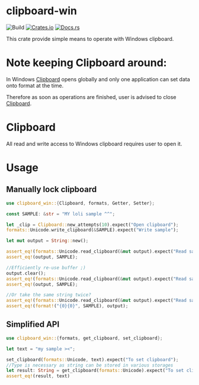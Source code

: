 clipboard-win
====================

![Build](https://github.com/DoumanAsh/clipboard-win/workflows/Rust/badge.svg)
[![Crates.io](https://img.shields.io/crates/v/clipboard-win.svg)](https://crates.io/crates/clipboard-win)
[![Docs.rs](https://docs.rs/clipboard-win/badge.svg)](https://docs.rs/clipboard-win/*/x86_64-pc-windows-msvc/clipboard_win/)

This crate provide simple means to operate with Windows clipboard.

# Note keeping Clipboard around:

In Windows [Clipboard](struct.Clipboard.html) opens globally and only one application can set data onto format at the time.

Therefore as soon as operations are finished, user is advised to close [Clipboard](struct.Clipboard.html).

# Clipboard

All read and write access to Windows clipboard requires user to open it.

# Usage

## Manually lock clipboard

```rust
use clipboard_win::{Clipboard, formats, Getter, Setter};

const SAMPLE: &str = "MY loli sample ^^";

let _clip = Clipboard::new_attempts(10).expect("Open clipboard");
formats::Unicode.write_clipboard(&SAMPLE).expect("Write sample");

let mut output = String::new();

assert_eq!(formats::Unicode.read_clipboard(&mut output).expect("Read sample"), SAMPLE.len());
assert_eq!(output, SAMPLE);

//Efficiently re-use buffer ;)
output.clear();
assert_eq!(formats::Unicode.read_clipboard(&mut output).expect("Read sample"), SAMPLE.len());
assert_eq!(output, SAMPLE);

//Or take the same string twice?
assert_eq!(formats::Unicode.read_clipboard(&mut output).expect("Read sample"), SAMPLE.len());
assert_eq!(format!("{0}{0}", SAMPLE), output);

```

## Simplified API

```rust
use clipboard_win::{formats, get_clipboard, set_clipboard};

let text = "my sample ><";

set_clipboard(formats::Unicode, text).expect("To set clipboard");
//Type is necessary as string can be stored in various storages
let result: String = get_clipboard(formats::Unicode).expect("To set clipboard");
assert_eq!(result, text)
```
